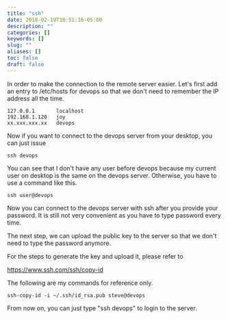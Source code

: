 ```yaml
---
title: "ssh"
date: 2018-02-19T10:51:16-05:00
description: ""
categories: []
keywords: []
slug: ""
aliases: []
toc: false
draft: false
---
```


In order to make the connection to the remote server easier. Let's first add an entry to
/etc/hosts for devops so that we don't need to remember the IP address all the time.

```
127.0.0.1       localhost
192.168.1.120   joy
xx.xxx.xxx.xx   devops
``` 

Now if you want to connect to the devops server from your desktop, you can just issue

```
ssh devops
```

You can see that I don't have any user before devops because my current user on desktop is
the same on the devops server. Otherwise, you have to use a command like this.

```
ssh user@devops
``` 

Now you can connect to the devops server with ssh after you provide your password. It is
still not very convenient as you have to type password every time.

The next step, we can upload the public key to the server so that we don't need to type
the password anymore. 

For the steps to generate the key and upload it, please refer to

https://www.ssh.com/ssh/copy-id

The following are my commands for reference only.

```
ssh-copy-id -i ~/.ssh/id_rsa.pub steve@devops
```  

From now on, you can just type "ssh devops" to login to the server. 